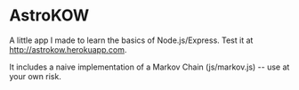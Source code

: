# AstroKOW

A little app I made to learn the basics of Node.js/Express. Test it at
http://astrokow.herokuapp.com.

It includes a naive implementation of a Markov Chain (js/markov.js) --
use at your own risk.

